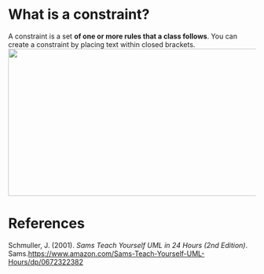 # What is a constraint? 

A constraint is a set **of one or more rules that a class follows**. You can create a constraint by placing text within closed brackets. 
<image width="600" height="300" src="https://user-images.githubusercontent.com/109105989/198755575-e2361c9b-126d-49d2-8119-bec6e04424af.png" /> 


# References
Schmuller, J. (2001). *Sams Teach Yourself UML in 24 Hours (2nd Edition)*. Sams.<https://www.amazon.com/Sams-Teach-Yourself-UML-Hours/dp/0672322382>

